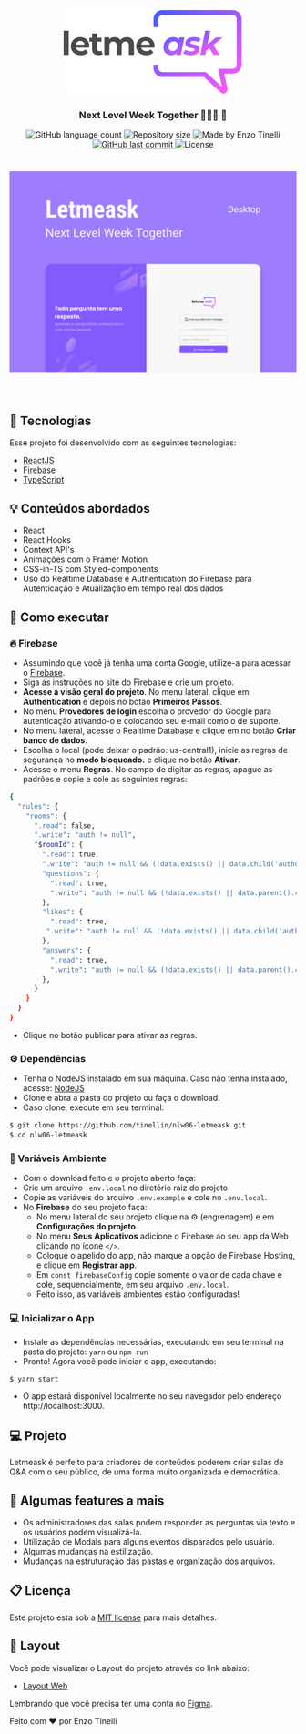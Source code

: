 <p align="center">
   <img src=".github/logo.svg" alt="Logo" />
</p>
<h3 align="center">
   Next Level Week Together 👨🏻‍🚀 🚀
</h3>

<p align="center">
  <img alt="GitHub language count" src="https://img.shields.io/github/languages/count/tinellin/nlw06-letmeask?color=525dcb">

  <img alt="Repository size" src="https://img.shields.io/github/repo-size/tinellin/nlw06-letmeask?color=525dcb">
  	
  <img alt="Made by Enzo Tinelli" src="https://img.shields.io/badge/made%20by-Enzo Tinelli-%2304D361?color=525dcb">
	
  
  <a href="https://github.com/gmorae/letmeask/commits/master">
    <img alt="GitHub last commit" src="https://img.shields.io/github/last-commit/tinellin/nlw06-letmeask?color=525dcb">
  </a>

  <img alt="License" src="https://img.shields.io/badge/license-MIT-brightgreen?color=525dcb">
</p>


<h1 align="center">
    <img alt="Letmeask" src=".github/screen.svg" />
</h1>

</br>

## 🧪 Tecnologias

Esse projeto foi desenvolvido com as seguintes tecnologias:

- [ReactJS](https://reactjs.org)
- [Firebase](https://firebase.google.com/)
- [TypeScript](https://www.typescriptlang.org/)

## 💡 Conteúdos abordados
- React
- React Hooks
- Context API's
- Animações com o Framer Motion
- CSS-in-TS com Styled-components
- Uso do Realtime Database e Authentication do Firebase para Autenticação e Atualização em tempo real dos dados

## 🚀 Como executar

### 🔥 Firebase

- Assumindo que você já tenha uma conta Google, utilize-a para acessar o [Firebase](https://firebase.google.com/).
- Siga as instruções no site do Firebase e crie um projeto.
- <strong>Acesse a visão geral do projeto</strong>. No menu lateral, clique em <strong> Authentication </strong> e depois no botão <strong> Primeiros Passos</strong>.
- No menu <strong> Provedores de login </strong> escolha o provedor do Google para autenticação ativando-o e colocando seu e-mail como o de suporte.
- No menu lateral, acesse o Realtime Database e clique em no botão <strong> Criar banco de dados</strong>.
- Escolha o local (pode deixar o padrão: us-central1), inicie as regras de segurança no <strong> modo bloqueado.</strong> e clique no botão <strong> Ativar</strong>.
- Acesse o menu <strong>Regras</strong>. No campo de digitar as regras, apague as padrões e copie e cole as seguintes regras:

```bash
{
  "rules": {
    "rooms": {
      ".read": false,
      ".write": "auth != null",
      "$roomId": {
        ".read": true,
        ".write": "auth != null && (!data.exists() || data.child('authorId').val() == auth.id)",
        "questions": {
          ".read": true,
          ".write": "auth != null && (!data.exists() || data.parent().child('authorId').val() == auth.id)",
        },
        "likes": {
          ".read": true,
         ".write": "auth != null && (!data.exists() || data.child('authorId').val() == auth.id)"
        },
        "answers": {
          ".read": true,
          ".write": "auth != null && (!data.exists() || data.parent().child('authorId').val() == auth.id)",
        },
      }
    }
  }
}
```
- Clique no botão publicar para ativar as regras.


### ⚙️ Dependências

- Tenha o NodeJS instalado em sua máquina. Caso não tenha instalado, acesse: [NodeJS](https://nodejs.org/en/)
- Clone e abra a pasta do projeto ou faça o download.
- Caso clone, execute em seu terminal:

```bash
$ git clone https://github.com/tinellin/nlw06-letmeask.git
$ cd nlw06-letmeask
```

### 🔑 Variáveis Ambiente

- Com o download feito e o projeto aberto faça:
- Crie um arquivo ```.env.local``` no diretório raiz do projeto.
- Copie as variáveis do arquivo ```.env.example``` e cole no ```.env.local```.
- No <strong>Firebase</strong> do seu projeto faça: 
  - No menu lateral do seu projeto clique na ⚙️ (engrenagem) e em <strong> Configurações do projeto</strong>.
  - No menu <strong> Seus Aplicativos</strong> adicione o Firebase ao seu app da Web clicando no ícone ```</>```.
  - Coloque o apelido do app, não marque a opção de Firebase Hosting, e clique em <strong> Registrar app</strong>.
  - Em ```const firebaseConfig``` copie somente o valor de cada chave e cole, sequencialmente, em seu arquivo ```.env.local```.
  - Feito isso, as variáveis ambientes estão configuradas!

### 💻 Inicializar o App

- Instale as dependências necessárias, executando em seu terminal na pasta do projeto: ```yarn``` ou ```npm run```
- Pronto! Agora você pode iniciar o app, executando:

```bash
$ yarn start 
```

- O app estará disponível localmente no seu navegador pelo endereço http://localhost:3000.

## 💻 Projeto

Letmeask é perfeito para criadores de conteúdos poderem criar salas de Q&A com o seu público, de uma forma muito organizada e democrática.

## 🚀 Algumas features a mais

- Os administradores das salas podem responder as perguntas via texto e os usuários podem visualizá-la.
- Utilização de Modals para alguns eventos disparados pelo usuário.
- Algumas mudanças na estilização.
- Mudanças na estruturação das pastas e organização dos arquivos.

## 📋 Licença

Este projeto esta sob a [MIT license](./LICENSE) para mais detalhes.

## 🔖 Layout

Você pode visualizar o Layout do projeto através do link abaixo:

- [Layout Web](https://www.figma.com/file/u0BQK8rCf2KgzcukdRRCWh/Letmeask/duplicate) 

Lembrando que você precisa ter uma conta no [Figma](http://figma.com/).

Feito com ❤️ por Enzo Tinelli
